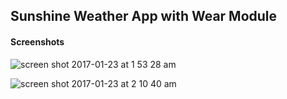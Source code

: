 ## Sunshine Weather App with Wear Module

#### Screenshots

![screen shot 2017-01-23 at 1 53 28 am](https://cloud.githubusercontent.com/assets/4047597/22185794/0a2c0192-e112-11e6-8fdb-645ad462d2b0.png)

![screen shot 2017-01-23 at 2 10 40 am](https://cloud.githubusercontent.com/assets/4047597/22185795/0a2d7216-e112-11e6-9ece-4f2502b51f1b.png)
